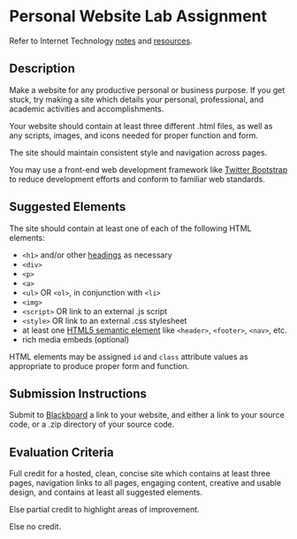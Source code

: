 # Personal Website Lab Assignment

Refer to Internet Technology [notes](/notes/internet-technologies.md) and [resources](/resources/internet-technologies/client-side/).

## Description

Make a website for any productive personal or business purpose.
 If you get stuck, try making a site which details your personal, professional, and academic activities and accomplishments.

Your website should contain at least three different .html files,
 as well as any scripts, images, and icons needed for proper function and form.

The site should maintain consistent style and navigation across pages.

You may use a front-end web development framework
 like [Twitter Bootstrap](http://getbootstrap.com/getting-started/#download-cdn)
 to reduce development efforts and conform to familiar web standards.

## Suggested Elements

The site should contain at least one of each of the following HTML elements:

 + `<h1>` and/or other [headings](http://www.w3schools.com/html/html_headings.asp) as necessary
 + `<div>`
 + `<p>`
 + `<a>`
 + `<ul>` OR `<ol>`, in conjunction with `<li>`
 + `<img>`
 + `<script>` OR link to an external .js script
 + `<style>` OR link to an external .css stylesheet
 + at least one [HTML5 semantic element](http://www.w3schools.com/html/html5_semantic_elements.asp) like `<header>`, `<footer>`, `<nav>`, etc.
 + rich media embeds (optional)

HTML elements may be assigned `id` and `class` attribute values as appropriate to produce proper form and function.

## Submission Instructions

Submit to [Blackboard](https://blackboard.gwu.edu/webapps/assignment/uploadAssignment?content_id=_6915051_1&course_id=_260292_1&assign_group_id=&mode=cpview)
  a link to your website,
  and either a link to your source code, or a .zip directory of your source code.

## Evaluation Criteria

Full credit for a hosted, clean, concise site which contains
 at least three pages,
 navigation links to all pages,
 engaging content,
 creative and usable design,
 and contains at least all suggested elements.

Else partial credit to highlight areas of improvement.

Else no credit.
